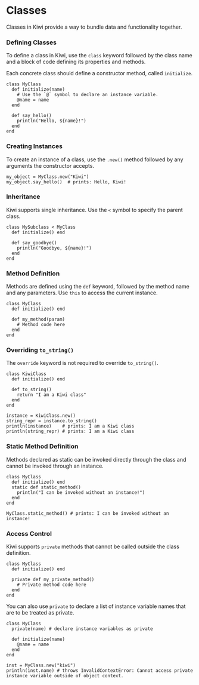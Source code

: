 # Classes

Classes in Kiwi provide a way to bundle data and functionality together.

### Defining Classes

To define a class in Kiwi, use the `class` keyword followed by the class name and a block of code defining its properties and methods.

Each concrete class should define a constructor method, called `initialize`.

```kiwi
class MyClass
  def initialize(name)
    # Use the `@` symbol to declare an instance variable.
    @name = name 
  end

  def say_hello()
    println("Hello, ${name}!")
  end
end
```

### Creating Instances

To create an instance of a class, use the `.new()` method followed by any arguments the constructor accepts.

```kiwi
my_object = MyClass.new("Kiwi")
my_object.say_hello()  # prints: Hello, Kiwi!
```

### Inheritance

Kiwi supports single inheritance. Use the `<` symbol to specify the parent class.

```kiwi
class MySubclass < MyClass
  def initialize() end

  def say_goodbye()
    println("Goodbye, ${name}!")
  end
end
```

### Method Definition

Methods are defined using the `def` keyword, followed by the method name and any parameters. Use `this` to access the current instance.

```kiwi
class MyClass
  def initialize() end

  def my_method(param)
    # Method code here
  end
end
```

### Overriding `to_string()`

The `override` keyword is not required to override `to_string()`.

```kiwi
class KiwiClass
  def initialize() end

  def to_string()
    return "I am a Kiwi class"
  end
end

instance = KiwiClass.new()
string_repr = instance.to_string()
println(instance)    # prints: I am a Kiwi class
println(string_repr) # prints: I am a Kiwi class
```

### Static Method Definition

Methods declared as static can be invoked directly through the class and cannot be invoked through an instance.

```kiwi
class MyClass
  def initialize() end
  static def static_method()
    println("I can be invoked without an instance!")
  end
end

MyClass.static_method() # prints: I can be invoked without an instance!
```

### Access Control

Kiwi supports `private` methods that cannot be called outside the class definition.

```kiwi
class MyClass
  def initialize() end

  private def my_private_method()
    # Private method code here
  end
end
```

You can also use `private` to declare a list of instance variable names that are to be treated as private.

```kiwi
class MyClass
  private(name) # declare instance variables as private

  def initialize(name)
    @name = name
  end
end

inst = MyClass.new("kiwi")
println(inst.name) # throws InvalidContextError: Cannot access private instance variable outside of object context. 
```
